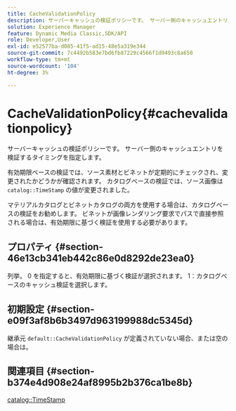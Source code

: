 ```yaml
---
title: CacheValidationPolicy
description: サーバーキャッシュの検証ポリシーです。 サーバー側のキャッシュエントリを検証するタイミングを指定します。
solution: Experience Manager
feature: Dynamic Media Classic,SDK/API
role: Developer,User
exl-id: e52577ba-d085-41f5-ad15-48e5a319e344
source-git-commit: 7c4492b583e7bd6fb87229c4566f1d9493c8a650
workflow-type: tm+mt
source-wordcount: '104'
ht-degree: 3%

---
```


# CacheValidationPolicy{#cachevalidationpolicy}

サーバーキャッシュの検証ポリシーです。 サーバー側のキャッシュエントリを検証するタイミングを指定します。

有効期限ベースの検証では、ソース素材とビネットが定期的にチェックされ、変更されたかどうかが確認されます。 カタログベースの検証では、ソース画像は `catalog::TimeStamp` の値が変更されました。

マテリアルカタログとビネットカタログの両方を使用する場合は、カタログベースの検証をお勧めします。 ビネットが画像レンダリング要求でパスで直接参照される場合は、有効期限に基づく検証を使用する必要があります。

## プロパティ {#section-46e13cb341eb442c86e0d8292de23ea0}

列挙。 0 を指定すると、有効期限に基づく検証が選択されます。 1：カタログベースのキャッシュ検証を選択します。

## 初期設定 {#section-e09f3af8b6b3497d963199988dc5345d}

継承元 `default::CacheValidationPolicy` が定義されていない場合、または空の場合は。

## 関連項目 {#section-b374e4d908e24af8995b2b376ca1be8b}

[catalog::TimeStamp](../../../../../ir-api/material-cat/image-rendering-api-ref/c-ir-material-catalog/c-ir-material-data-reference/r-ir-timestamp-dataref.md#reference-6daf7973dc4f4b4e9e8165756db7c319)
